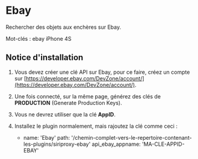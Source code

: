 Ebay
====

Rechercher des objets aux enchères sur Ebay.

Mot-clés : ebay iPhone 4S

Notice d'installation
---------------------

1. Vous devez créer une clé API sur Ebay, pour ce faire, créez un compte sur [https://developer.ebay.com/DevZone/account/](https://developer.ebay.com/DevZone/account/).
2. Une fois connecté, sur la même page, générez des clés de **PRODUCTION** (Generate Production Keys).
3. Vous ne devrez utiliser que la clé **AppID**.
4. Installez le plugin normalement, mais rajoutez la clé comme ceci :

    - name: 'Ebay'
      path: '/chemin-complet-vers-le-repertoire-contenant-les-plugins/siriproxy-ebay'
      api_ebay_appname: 'MA-CLE-APPID-EBAY'